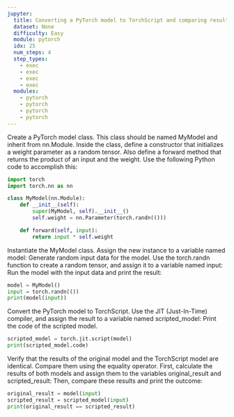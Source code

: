 ```yaml
---
jupyter:
  title: Converting a PyTorch model to TorchScript and comparing results
  dataset: None
  difficulty: Easy
  module: pytorch
  idx: 25
  num_steps: 4
  step_types:
    - exec
    - exec
    - exec
    - exec
  modules:
    - pytorch
    - pytorch
    - pytorch
    - pytorch
---
```


Create a PyTorch model class. This class should be named MyModel and inherit from nn.Module. Inside the class, define a constructor that initializes a weight parameter as a random tensor. Also define a forward method that returns the product of an input and the weight. Use the following Python code to accomplish this:
```python
import torch
import torch.nn as nn

class MyModel(nn.Module):
    def __init__(self):
        super(MyModel, self).__init__()
        self.weight = nn.Parameter(torch.randn(()))

    def forward(self, input):
        return input * self.weight
```

Instantiate the MyModel class. Assign the new instance to a variable named model: Generate random input data for the model. Use the torch.randn function to create a random tensor, and assign it to a variable named input: Run the model with the input data and print the result:
```python
model = MyModel()
input = torch.randn(())
print(model(input))
```

Convert the PyTorch model to TorchScript. Use the JIT (Just-In-Time) compiler, and assign the result to a variable named scripted_model: Print the code of the scripted model.
```python
scripted_model = torch.jit.script(model)
print(scripted_model.code)
```

Verify that the results of the original model and the TorchScript model are identical. Compare them using the equality operator. First, calculate the results of both models and assign them to the variables original_result and scripted_result: Then, compare these results and print the outcome:
```python
original_result = model(input)
scripted_result = scripted_model(input)
print(original_result == scripted_result)
```
